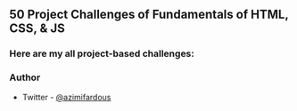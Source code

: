 ## 50 Project Challenges of Fundamentals of HTML, CSS, & JS

### Here are my all project-based challenges:

### Author

- Twitter - [@azimifardous](https://www.twitter.com/azimifardous)
